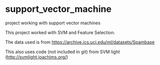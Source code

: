 # support_vector_machine
project working with support vector machines

This project worked with SVM and Feature Selection.

The data used is from https://archive.ics.uci.edu/ml/datasets/Spambase

This also uses code (not included in git) from  SVM
light
(http://svmlight.joachims.org/)

